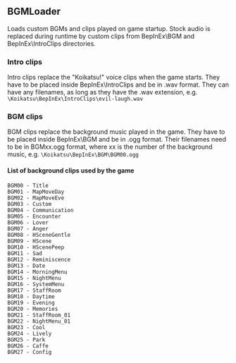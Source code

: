 ﻿## BGMLoader
Loads custom BGMs and clips played on game startup. Stock audio is replaced during runtime by custom clips from BepInEx\BGM and BepInEx\IntroClips directories.

### Intro clips
Intro clips replace the "Koikatsu!" voice clips when the game starts. They have to be placed inside BepInEx\IntroClips and be in .wav format. They can have any filenames, as long as they have the .wav extension, e.g. `\Koikatsu\BepInEx\IntroClips\evil-laugh.wav`

### BGM clips
BGM clips replace the background music played in the game. They have to be placed inside BepInEx\BGM and be in .ogg format. Their filenames need to be in BGMxx.ogg format, where xx is the number of the background music, e.g. `\Koikatsu\BepInEx\BGM\BGM00.ogg`

#### List of background clips used by the game
```
BGM00 - Title
BGM01 - MapMoveDay
BGM02 - MapMoveEve
BGM03 - Custom
BGM04 - Communication
BGM05 - Encounter
BGM06 - Lover
BGM07 - Anger
BGM08 - HSceneGentle
BGM09 - HScene
BGM10 - HScenePeep
BGM11 - Sad
BGM12 - Reminiscence
BGM13 - Date
BGM14 - MorningMenu
BGM15 - NightMenu
BGM16 - SystemMenu
BGM17 - StaffRoom
BGM18 - Daytime
BGM19 - Evening
BGM20 - Memories
BGM21 - StaffRoom_01
BGM22 - NightMenu_01
BGM23 - Cool
BGM24 - Lively
BGM25 - Park
BGM26 - Caffe
BGM27 - Config
```